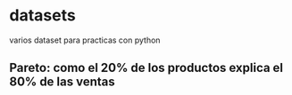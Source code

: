 # datasets
varios dataset para practicas con python

## Pareto: como el 20% de los productos explica el 80% de las ventas
